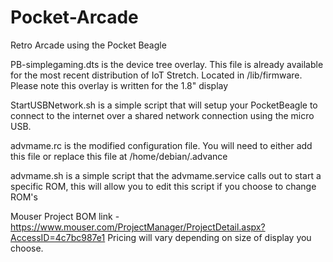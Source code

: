 # Pocket-Arcade
Retro Arcade using the Pocket Beagle


PB-simplegaming.dts is the device tree overlay. This file is already available for the most recent distribution of IoT Stretch. Located in /lib/firmware. Please note this overlay is written for the 1.8" display

StartUSBNetwork.sh is a simple script that will setup your PocketBeagle to connect to the internet over a shared network connection using the micro USB.

advmame.rc is the modified configuration file. You will need to either add this file or replace this file at /home/debian/.advance

advmame.sh is a simple script that the advmame.service calls out to start a specific ROM, this will allow you to edit this script if you choose to change ROM's

Mouser Project BOM link - https://www.mouser.com/ProjectManager/ProjectDetail.aspx?AccessID=4c7bc987e1
Pricing will vary depending on size of display you choose. 
